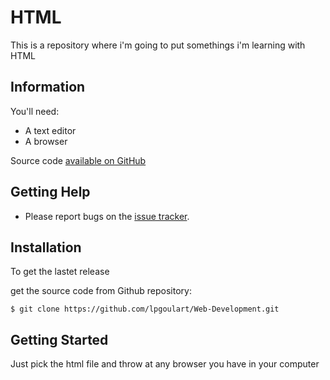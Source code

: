 # HTML
This is a repository where i'm going to put somethings i'm learning with HTML

## Information
You'll need: 

* A text editor
* A browser

Source code [available on GitHub](https://github.com/lpgoulart/Web-Development)

## Getting Help

* Please report bugs on the [issue tracker](https://github.com/lpgoulart/Web-Development/issues).

## Installation

To get the lastet release

get the source code from Github repository:

```
$ git clone https://github.com/lpgoulart/Web-Development.git
```

## Getting Started

Just pick the html file and throw at any browser you have in your computer
